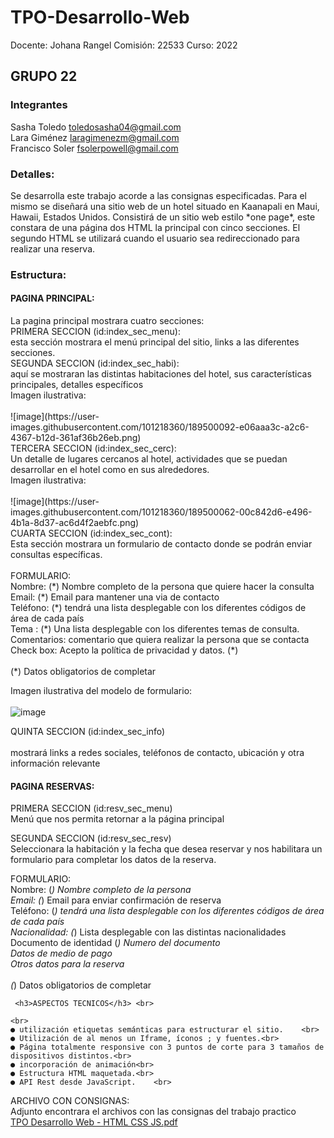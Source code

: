 # TPO-Desarrollo-Web <codoacodo/>

Docente: Johana Rangel
Comisión: 22533
Curso: 2022 

<h2>GRUPO 22</h2>
<h3>Integrantes</h3>

Sasha Toledo toledosasha04@gmail.com <br>
Lara Giménez laragimenezm@gmail.com   <br>
Francisco Soler fsolerpowell@gmail.com <br>

<h3>Detalles:</h3>
Se desarrolla este trabajo acorde a las consignas especificadas. Para el mismo se diseñará una sitio web de un hotel situado en Kaanapali en Maui, Hawaii, Estados Unidos. Consistirá de un sitio web estilo *one page*, este constara de una página dos HTML la principal con cinco secciones. El segundo HTML se utilizará cuando el usuario sea redireccionado para realizar una reserva. 

<h3>Estructura:</h3>

<h4>PAGINA PRINCIPAL:</h4>
La pagina principal mostrara cuatro secciones:<br>
  PRIMERA SECCION (id:index_sec_menu):<br>
  esta sección mostrara el menú principal del sitio, links a las diferentes secciones.
  <br>
  SEGUNDA SECCION (id:index_sec_habi):<br>
  aquí se mostraran las distintas habitaciones del hotel, sus características principales, detalles específicos
  <br>
  Imagen ilustrativa:<br>
  <br>
  ![image](https://user-images.githubusercontent.com/101218360/189500092-e06aaa3c-a2c6-4367-b12d-361af36b26eb.png)

  
  <br>
  TERCERA SECCION (id:index_sec_cerc):<br>
  Un detalle de lugares cercanos al hotel, actividades que se puedan desarrollar en el hotel como en sus alrededores.
  <br>
  Imagen ilustrativa:<br>
  <br>
  ![image](https://user-images.githubusercontent.com/101218360/189500062-00c842d6-e496-4b1a-8d37-ac6d4f2aebfc.png)

  <br>
  CUARTA SECCION (id:index_sec_cont):<br>
  Esta sección mostrara un formulario de contacto donde se podrán enviar consultas específicas. <br>
    <br>
    FORMULARIO:<br>
    Nombre: (*) Nombre completo de la persona que quiere hacer la consulta <br>
    Email: (*)  Email para mantener una via de contacto<br>
    Teléfono: (*) tendrá una lista desplegable con los diferentes códigos de área de cada país<br>
    Tema : (*) Una lista desplegable con los diferentes temas de consulta.<br>
    Comentarios: comentario que quiera realizar la persona que se contacta<br>
    Check box: Acepto la política de privacidad y datos. (*)<br>
  <br>
   (*) Datos obligatorios de completar
  
  Imagen ilustrativa del modelo de formulario:<br>
  <br>
  ![image](https://user-images.githubusercontent.com/101218360/189499936-d34b71ec-cc12-45b9-be38-3ee3d0e61d42.png)
<br>
  
  QUINTA SECCION (id:index_sec_info)<br>
  <br>
  mostrará links a redes sociales, teléfonos de contacto, ubicación y otra información relevante
  
  <h4>PAGINA RESERVAS:</h4>
    
  PRIMERA SECCION (id:resv_sec_menu)<br>
  Menú que nos permita retornar a la página principal
   
  SEGUNDA SECCION (id:resv_sec_resv)<br>
  Seleccionara la habitación y la fecha que desea reservar y nos habilitara un formulario para completar los datos de la reserva.
   
  FORMULARIO:<br>
    Nombre: (*) Nombre completo de la persona<br>
    Email: (*)  Email para enviar confirmación de reserva<br>
    Teléfono: (*) tendrá una lista desplegable con los diferentes códigos de área de cada país<br>
    Nacionalidad: (*) Lista desplegable con las distintas nacionalidades<br>
    Documento de identidad (*) Numero del documento<br>
    Datos de medio de pago<br>
    Otros datos para la reserva<br>
    <br>
    (*) Datos obligatorios de completar
    
     <h3>ASPECTOS TECNICOS</h3> <br>
    
    <br>
    ● utilización etiquetas semánticas para estructurar el sitio.    <br>
    ● Utilización de al menos un Iframe, íconos ; y fuentes.<br>
    ● Página totalmente responsive con 3 puntos de corte para 3 tamaños de dispositivos distintos.<br>
    ● incorporación de animación<br>
    ● Estructura HTML maquetada.<br>
    ● API Rest desde JavaScript.    <br>
    
    
ARCHIVO CON CONSIGNAS:<br>
Adjunto encontrara el archivos con las consignas del trabajo practico  
[TPO Desarrollo Web - HTML CSS JS.pdf](https://github.com/FranksSPowell/TPO-Desarrollo-Web/files/9541302/TPO.Desarrollo.Web.-.HTML.CSS.JS.pdf)


